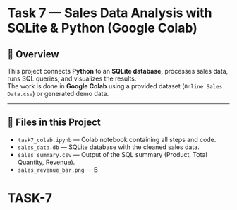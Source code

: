 # Task 7 — Sales Data Analysis with SQLite & Python (Google Colab)

## 📌 Overview
This project connects **Python** to an **SQLite database**, processes sales data, runs SQL queries, and visualizes the results.  
The work is done in **Google Colab** using a provided dataset (`Online Sales Data.csv`) or generated demo data.

---

## 📂 Files in this Project
- `task7_colab.ipynb` — Colab notebook containing all steps and code.
- `sales_data.db` — SQLite database with the cleaned sales data.
- `sales_summary.csv` — Output of the SQL summary (Product, Total Quantity, Revenue).
- `sales_revenue_bar.png` — B
# TASK-7

